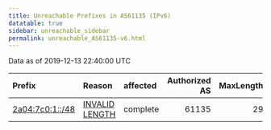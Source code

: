 ```yaml
---
title: Unreachable Prefixes in AS61135 (IPv6)
datatable: true
sidebar: unreachable_sidebar
permalink: unreachable_AS61135-v6.html
---
```


Data as of 2019-12-13 22:40:00 UTC


<div class="datatable-begin"></div>

| Prefix                                                   | Reason                                                                                                    | affected   |   Authorized AS |   MaxLength | Anchor                                         |   unreachable /48s |
|:---------------------------------------------------------|:----------------------------------------------------------------------------------------------------------|:-----------|----------------:|------------:|:-----------------------------------------------|-------------------:|
| [2a04:7c0:1::/48](https://stat.ripe.net/2a04:7c0:1::/48) | [INVALID LENGTH](https://rpki-validator.ripe.net/announcement-preview?asn=AS61135&prefix=2a04:7c0:1::/48) | complete   |           61135 |          29 | [RIPE](unreachable_RIPE_NCC_RPKI_Root-v6.html) |                  1 |

<div class="datatable-end"></div>